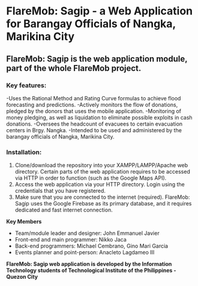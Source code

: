 # FlareMob: Sagip - a Web Application for Barangay Officials of Nangka, Marikina City

## FlareMob: Sagip is the web application module, part of the whole FlareMob project.

### Key features:
-Uses the Rational Method and Rating Curve formulas to achieve flood forecasting and predictions.
-Actively monitors the flow of donations, pledged by the donors that uses the mobile application.
-Monitoring of money pledging, as well as liquidation to eliminate possible exploits in cash donations.
-Oversees the headcount of evacuees to certain evacuation centers in Brgy. Nangka.
-Intended to be used and administered by the barangay officials of Nangka, Marikina City.

### Installation:
1. Clone/download the repository into your XAMPP/LAMPP/Apache web directory. Certain parts of the web application requires to be accessed via HTTP in order to function (such as the Google Maps API).
2. Access the web application via your HTTP directory. Login using the credentials that you have registered.
3. Make sure that you are connected to the internet (required). FlareMob: Sagip uses the Google Firebase as its primary database, and it requires dedicated and fast internet connection.

**Key Members**
- Team/module leader and designer: John Emmanuel Javier
- Front-end and main programmer: Nikko Jaca
- Back-end programmers: Michael Cembrano, Gino Mari Garcia
- Events planner and point-person: Anacleto Lagdameo III

**FlareMob: Sagip web application is developed by the Information Technology students of Technological Institute of the Philippines - Quezon City**
